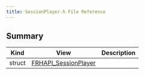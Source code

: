 ```yaml
---
title: SessionPlayer.h File Reference
---
```


## Summary
| Kind | View | Description |
|------|------|-------------|
|struct|[FRHAPI_SessionPlayer](/unreal-plugins/all/structfrhapi__sessionplayer/#structFRHAPI__SessionPlayer)||
